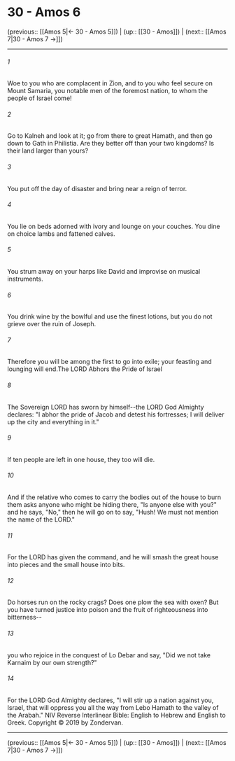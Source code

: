 # 30 - Amos 6

(previous:: [[Amos 5|← 30 - Amos 5]]) | (up:: [[30 - Amos]]) | (next:: [[Amos 7|30 - Amos 7 →]])

***


###### 1 
Woe to you who are complacent in Zion, and to you who feel secure on Mount Samaria, you notable men of the foremost nation, to whom the people of Israel come! 

###### 2 
Go to Kalneh and look at it; go from there to great Hamath, and then go down to Gath in Philistia. Are they better off than your two kingdoms? Is their land larger than yours? 

###### 3 
You put off the day of disaster and bring near a reign of terror. 

###### 4 
You lie on beds adorned with ivory and lounge on your couches. You dine on choice lambs and fattened calves. 

###### 5 
You strum away on your harps like David and improvise on musical instruments. 

###### 6 
You drink wine by the bowlful and use the finest lotions, but you do not grieve over the ruin of Joseph. 

###### 7 
Therefore you will be among the first to go into exile; your feasting and lounging will end.The LORD Abhors the Pride of Israel 

###### 8 
The Sovereign LORD has sworn by himself--the LORD God Almighty declares: "I abhor the pride of Jacob and detest his fortresses; I will deliver up the city and everything in it." 

###### 9 
If ten people are left in one house, they too will die. 

###### 10 
And if the relative who comes to carry the bodies out of the house to burn them asks anyone who might be hiding there, "Is anyone else with you?" and he says, "No," then he will go on to say, "Hush! We must not mention the name of the LORD." 

###### 11 
For the LORD has given the command, and he will smash the great house into pieces and the small house into bits. 

###### 12 
Do horses run on the rocky crags? Does one plow the sea with oxen? But you have turned justice into poison and the fruit of righteousness into bitterness-- 

###### 13 
you who rejoice in the conquest of Lo Debar and say, "Did we not take Karnaim by our own strength?" 

###### 14 
For the LORD God Almighty declares, "I will stir up a nation against you, Israel, that will oppress you all the way from Lebo Hamath to the valley of the Arabah." NIV Reverse Interlinear Bible: English to Hebrew and English to Greek. Copyright © 2019 by Zondervan.

***

(previous:: [[Amos 5|← 30 - Amos 5]]) | (up:: [[30 - Amos]]) | (next:: [[Amos 7|30 - Amos 7 →]])
